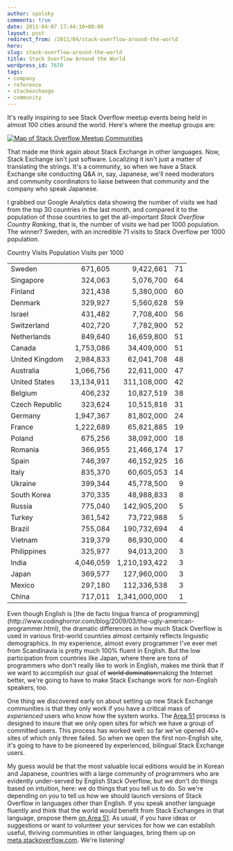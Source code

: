 ```yaml
---
author: spolsky
comments: true
date: 2011-04-07 17:44:10+00:00
layout: post
redirect_from: /2011/04/stack-overflow-around-the-world
hero: 
slug: stack-overflow-around-the-world
title: Stack Overflow Around the World
wordpress_id: 7670
tags:
- company
- reference
- stackexchange
- community
---
```


It's really inspiring to see Stack Overflow meetup events being held in almost 100 cities around the world. Here's where the meetup groups are:

[![Map of Stack Overflow Meetup Communities](http://blog.stackoverflow.com/wp-content/uploads/2011-04-06_14-48-14.png)](http://meetup.com/stackoverflow)

That made me think again about Stack Exchange in other languages. Now, Stack Exchange isn't just software. Localizing it isn't just a matter of translating the strings. It's a community, so when we have a Stack Exchange site conducting Q&A in, say, Japanese, we'll need moderators and community coordinators to liaise between that community and the company who speak Japanese.

I grabbed our Google Analytics data showing the number of visits we had from the top 30 countries in the last month, and compared it to the population of those countries to get the all-important _Stack Overflow Country Ranking_, that is, the number of visits we had per 1000 population. The winner? Sweden, with an incredible 71 visits to Stack Overflow per 1000 population.


<table width="450px" class="tableizer-table" >
<tbody >
<tr class="tableizer-firstrow" >
Country
Visits
Population
Visits per 1000
</tr>
<tr >

<td >Sweden
</td>

<td align="right" >671,605
</td>

<td align="right" >9,422,661
</td>

<td align="right" >71
</td>
</tr>
<tr >

<td >Singapore
</td>

<td align="right" >324,063
</td>

<td align="right" >5,076,700
</td>

<td align="right" >64
</td>
</tr>
<tr >

<td >Finland
</td>

<td align="right" >321,438
</td>

<td align="right" >5,380,000
</td>

<td align="right" >60
</td>
</tr>
<tr >

<td >Denmark
</td>

<td align="right" >329,927
</td>

<td align="right" >5,560,628
</td>

<td align="right" >59
</td>
</tr>
<tr >

<td >Israel
</td>

<td align="right" >431,482
</td>

<td align="right" >7,708,400
</td>

<td align="right" >56
</td>
</tr>
<tr >

<td >Switzerland
</td>

<td align="right" >402,720
</td>

<td align="right" >7,782,900
</td>

<td align="right" >52
</td>
</tr>
<tr >

<td >Netherlands
</td>

<td align="right" >849,640
</td>

<td align="right" >16,659,800
</td>

<td align="right" >51
</td>
</tr>
<tr >

<td >Canada
</td>

<td align="right" >1,753,086
</td>

<td align="right" >34,409,000
</td>

<td align="right" >51
</td>
</tr>
<tr >

<td >United Kingdom
</td>

<td align="right" >2,984,833
</td>

<td align="right" >62,041,708
</td>

<td align="right" >48
</td>
</tr>
<tr >

<td >Australia
</td>

<td align="right" >1,066,756
</td>

<td align="right" >22,611,000
</td>

<td align="right" >47
</td>
</tr>
<tr >

<td >United States
</td>

<td align="right" >13,134,911
</td>

<td align="right" >311,108,000
</td>

<td align="right" >42
</td>
</tr>
<tr >

<td >Belgium
</td>

<td align="right" >406,232
</td>

<td align="right" >10,827,519
</td>

<td align="right" >38
</td>
</tr>
<tr >

<td >Czech Republic
</td>

<td align="right" >323,624
</td>

<td align="right" >10,515,818
</td>

<td align="right" >31
</td>
</tr>
<tr >

<td >Germany
</td>

<td align="right" >1,947,367
</td>

<td align="right" >81,802,000
</td>

<td align="right" >24
</td>
</tr>
<tr >

<td >France
</td>

<td align="right" >1,222,689
</td>

<td align="right" >65,821,885
</td>

<td align="right" >19
</td>
</tr>
<tr >

<td >Poland
</td>

<td align="right" >675,256
</td>

<td align="right" >38,092,000
</td>

<td align="right" >18
</td>
</tr>
<tr >

<td >Romania
</td>

<td align="right" >366,955
</td>

<td align="right" >21,466,174
</td>

<td align="right" >17
</td>
</tr>
<tr >

<td >Spain
</td>

<td align="right" >746,397
</td>

<td align="right" >46,152,925
</td>

<td align="right" >16
</td>
</tr>
<tr >

<td >Italy
</td>

<td align="right" >835,370
</td>

<td align="right" >60,605,053
</td>

<td align="right" >14
</td>
</tr>
<tr >

<td >Ukraine
</td>

<td align="right" >399,344
</td>

<td align="right" >45,778,500
</td>

<td align="right" >9
</td>
</tr>
<tr >

<td >South Korea
</td>

<td align="right" >370,335
</td>

<td align="right" >48,988,833
</td>

<td align="right" >8
</td>
</tr>
<tr >

<td >Russia
</td>

<td align="right" >775,040
</td>

<td align="right" >142,905,200
</td>

<td align="right" >5
</td>
</tr>
<tr >

<td >Turkey
</td>

<td align="right" >361,542
</td>

<td align="right" >73,722,988
</td>

<td align="right" >5
</td>
</tr>
<tr >

<td >Brazil
</td>

<td align="right" >755,084
</td>

<td align="right" >190,732,694
</td>

<td align="right" >4
</td>
</tr>
<tr >

<td >Vietnam
</td>

<td align="right" >319,379
</td>

<td align="right" >86,930,000
</td>

<td align="right" >4
</td>
</tr>
<tr >

<td >Philippines
</td>

<td align="right" >325,977
</td>

<td align="right" >94,013,200
</td>

<td align="right" >3
</td>
</tr>
<tr >

<td >India
</td>

<td align="right" >4,046,059
</td>

<td align="right" >1,210,193,422
</td>

<td align="right" >3
</td>
</tr>
<tr >

<td >Japan
</td>

<td align="right" >369,577
</td>

<td align="right" >127,960,000
</td>

<td align="right" >3
</td>
</tr>
<tr >

<td >Mexico
</td>

<td align="right" >297,180
</td>

<td align="right" >112,336,538
</td>

<td align="right" >3
</td>
</tr>
<tr >

<td >China
</td>

<td align="right" >717,011
</td>

<td align="right" >1,341,000,000
</td>

<td align="right" >1
</td>
</tr>
</tbody>
</table>
Even though English is [the de facto lingua franca of programming](http://www.codinghorror.com/blog/2009/03/the-ugly-american-programmer.html), the dramatic differences in how much Stack Overflow is used in various first-world countries almost certainly reflects linguistic demographics. In my experience, almost every programmer I've ever met from Scandinavia is pretty much 100% fluent in English. But the low participation from countries like Japan, where there are tons of programmers who don't really like to work in English, makes me think that if we want to accomplish our goal of <del>world domination</del>making the Internet better, we're going to have to make Stack Exchange work for non-English speakers, too.

One thing we discovered early on about setting up new Stack Exchange communities is that they only work if you have a critical mass of _experienced_ users who know how the system works. The [Area 51](http://area51.stackexchange.com/) process is designed to insure that we only open sites for which we have a group of committed users. This process has worked well: so far we've opened 40+ sites of which only three failed. So when we open the first non-English site, it's going to have to be pioneered by experienced, bilingual Stack Exchange users.

My guess would be that the most valuable local editions would be in Korean and Japanese, countries with a large community of programmers who are evidently under-served by English Stack Overflow, but we don't do things based on intuition, here: we do things that you tell us to do. So we're depending on you to tell us how we should launch versions of Stack Overflow in languages other than English. If you speak another language fluently and think that the world would benefit from Stack Exchanges in that language, propose them [on Area 51](http://area51.stackexchange.com). As usual, if you have ideas or suggestions or want to volunteer your services for how we can establish useful, thriving communities in other languages, bring them up on [meta.stackoverflow.com](http://meta.stackoverflow.com/). We're listening!
